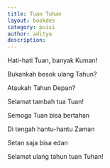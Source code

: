 ```yaml
---
title: Tuan Tuhan
layout: bookdes
category: puisi
author: aditya
description: 
---
```


Hati-hati Tuan, banyak Kuman!

Bukankah besok ulang Tahun? 

Ataukah Tahun Depan?

Selamat tambah tua Tuan!

Semoga Tuan bisa bertahan

Di tengah hantu-hantu Zaman

Setan saja bisa edan

Selamat ulang tahun tuan Tuhan!
